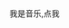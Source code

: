 <!DOCTYPE html>
<html lang="zh-cn">
<head>
	<meta charset="utf-8">
	<title>小小的世界</title>
</head>
<body>
	<div class="play">我是音乐,点我</div>
	<audio src="qby.mp3" id="myMusic"></audio>
	<script >
		var btn = document.getElementsByClassName("play")[0];
		var myMusic = document.getElementsById("myMusic");
		var onOff=true;
        btn.onclick = function();{
        	if (onOff) 
        	{
        		myMusic.play();
        		onOff=false;
        	}
        	else{
        		myMusic.pause();
        		onOff=true;
        	}
        	
        }
	</script>
	<h1>哇哈哈哈，俺是1.0</h1>
	<p>想必你已经见过俺滴弟弟2.0了吧</p>
	<p>按走的小清新风格，简约，内敛，沉静，大道至简</p>
	<h1>俺滴任务</h1>
	<p>那就是</p>
<p>求指教，俺这种音乐播不了（哭）是Js不对吗</p>
<img src="cuo.jpg">
<h3>超级建议点赞，看看会发生啥！！！！</h3>
<table>
	<td id="control"><img src="zan.bmp"></td>
	<td><img src="bi.bmp"></td>
	<td><img src="xing.bmp"> </td>

</table>
<buttom onclick=myFuction()>我是点赞按钮</buttom>
	    <script>
	        function myFuction(){
	            alert("谢谢屏幕前的大帅哥和大漂亮")
	        }
	    </script>
</body>
</html>
